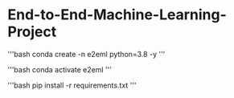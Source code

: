 # End-to-End-Machine-Learning-Project

'''bash
conda create -n e2eml python=3.8 -y 
'''

'''bash
conda activate e2eml
'''

'''bash
pip install -r requirements.txt
'''
